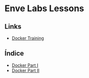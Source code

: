 # Enve Labs Lessons
## Links
- [Docker Training](git@github.com:envelabs/enve-labs-docker-training.git)

## Índice

- [Docker Part I](https://github.com/marianosantoiano/enve-labs-lessons/edit/main/2020/10)
- [Docker Part II](https://github.com/marianosantoiano/enve-labs-lessons/blob/main/2020/11)

